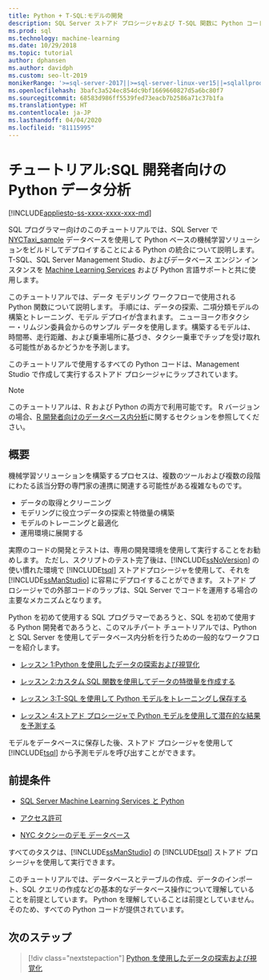 ```yaml
---
title: Python + T-SQL:モデルの開発
description: SQL Server ストアド プロシージャおよび T-SQL 関数に Python コードを埋め込む方法について説明します。
ms.prod: sql
ms.technology: machine-learning
ms.date: 10/29/2018
ms.topic: tutorial
author: dphansen
ms.author: davidph
ms.custom: seo-lt-2019
monikerRange: '>=sql-server-2017||>=sql-server-linux-ver15||=sqlallproducts-allversions'
ms.openlocfilehash: 3bafc3a524ec854dc9bf1669660827d5a6bc80f7
ms.sourcegitcommit: 68583d986ff5539fed73eacb7b2586a71c37b1fa
ms.translationtype: HT
ms.contentlocale: ja-JP
ms.lasthandoff: 04/04/2020
ms.locfileid: "81115995"
---
```

# <a name="tutorial-python-data-analytics-for-sql-developers"></a>チュートリアル:SQL 開発者向けの Python データ分析
[!INCLUDE[appliesto-ss-xxxx-xxxx-xxx-md](../../includes/appliesto-ss-xxxx-xxxx-xxx-md.md)]

SQL プログラマー向けのこのチュートリアルでは、SQL Server で [NYCTaxi_sample](demo-data-nyctaxi-in-sql.md) データベースを使用して Python ベースの機械学習ソリューションをビルドしてデプロイすることによる Python の統合について説明します。 T-SQL、SQL Server Management Studio、およびデータベース エンジン インスタンスを [Machine Learning Services](../install/sql-machine-learning-services-windows-install.md) および Python 言語サポートと共に使用します。

このチュートリアルでは、データ モデリング ワークフローで使用される Python 関数について説明します。 手順には、データの探索、二項分類モデルの構築とトレーニング、モデル デプロイが含まれます。 ニューヨーク市タクシー・リムジン委員会からのサンプル データを使用します。構築するモデルは、時間帯、走行距離、および乗車場所に基づき、タクシー乗車でチップを受け取れる可能性があるかどうかを予測します。 

このチュートリアルで使用するすべての Python コードは、Management Studio で作成して実行するストアド プロシージャにラップされています。

> [!NOTE]
> このチュートリアルは、R および Python の両方で利用可能です。 R バージョンの場合、[R 開発者向けのデータベース内分析](sqldev-in-database-r-for-sql-developers.md)に関するセクションを参照してください。

## <a name="overview"></a>概要

機械学習ソリューションを構築するプロセスは、複数のツールおよび複数の段階にわたる該当分野の専門家の連携に関連する可能性がある複雑なものです。

+ データの取得とクリーニング
+ モデリングに役立つデータの探索と特徴量の構築
+ モデルのトレーニングと最適化
+ 運用環境に展開する

実際のコードの開発とテストは、専用の開発環境を使用して実行することをお勧めします。 ただし、スクリプトのテスト完了後は、[!INCLUDE[ssNoVersion](../../includes/ssnoversion-md.md)] の使い慣れた環境で [!INCLUDE[tsql](../../includes/tsql-md.md)] ストアドプロシージャを使用して、それを [!INCLUDE[ssManStudio](../../includes/ssmanstudio-md.md)] に容易にデプロイすることができます。 ストアド プロシージャでの外部コードのラップは、SQL Server でコードを運用する場合の主要なメカニズムとなります。

Python を初めて使用する SQL プログラマーであろうと、SQL を初めて使用する Python 開発者であろうと、このマルチパート チュートリアルでは、Python と SQL Server を使用してデータベース内分析を行うための一般的なワークフローを紹介します。 

+ [レッスン 1:Python を使用したデータの探索および視覚化](sqldev-py3-explore-and-visualize-the-data.md)

+ [レッスン 2:カスタム SQL 関数を使用してデータの特徴量を作成する](sqldev-py4-create-data-features-using-t-sql.md)

+ [レッスン 3:T-SQL を使用して Python モデルをトレーニングし保存する](sqldev-py5-train-and-save-a-model-using-t-sql.md)

+ [レッスン 4:ストアド プロシージャで Python モデルを使用して潜在的な結果を予測する](sqldev-py6-operationalize-the-model.md)

モデルをデータベースに保存した後、ストアド プロシージャを使用して [!INCLUDE[tsql](../../includes/tsql-md.md)] から予測モデルを呼び出すことができます。

## <a name="prerequisites"></a>前提条件

+ [SQL Server Machine Learning Services と Python](../install/sql-machine-learning-services-windows-install.md#verify-installation)

+ [アクセス許可](../security/user-permission.md)

+ [NYC タクシーのデモ データベース](demo-data-nyctaxi-in-sql.md)

すべてのタスクは、[!INCLUDE[ssManStudio](../../includes/ssmanstudio-md.md)] の [!INCLUDE[tsql](../../includes/tsql-md.md)] ストアド プロシージャを使用して実行できます。

このチュートリアルでは、データベースとテーブルの作成、データのインポート、SQL クエリの作成などの基本的なデータベース操作について理解していることを前提としています。 Python を理解していることは前提としていません。 そのため、すべての Python コードが提供されています。 

## <a name="next-steps"></a>次のステップ

> [!div class="nextstepaction"]
> [Python を使用したデータの探索および視覚化](sqldev-py3-explore-and-visualize-the-data.md)
